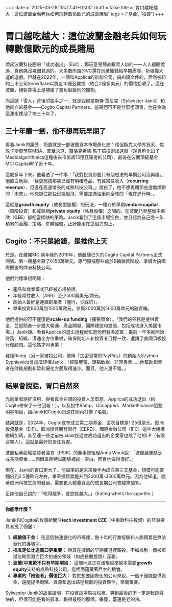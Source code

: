 +++
date = '2025-03-28T15:27:41+01:00'
draft = false
title = '胃口越吃越大：這位波蘭金融老兵如何玩轉數億歐元的成長賭局'
tags = ['基金', '投資']
+++

# 胃口越吃越大：這位波蘭金融老兵如何玩轉數億歐元的成長賭局

說起波蘭科技圈的「成功退出」（Exit），那玩意兒簡直跟雪人似的——人人都聽說過，真他媽沒幾個見過的。大多數所謂的VC還在玩著撒錢給早期團隊、祈禱撞大運的遊戲。但就在2022年，一個叫Applica的新創公司，搞AI讀文件的，居然被紐約上市公司Snowflake以將近10億茲羅提（約合2億多美元）的價格給收了。這在波蘭，絕對算得上是捕獲了獨角獸級別的獵物。

而這頭「雪人」背後的獵手之一，就是西爾韋斯特·賈尼克（Sylwester Janik）和他創立的基金——Cogito Capital Partners。這哥們可不是什麼愣頭青，他在金融這渾水裡泡了快三十年了。



## 三十年磨一劍，他不想再玩早期了

看看Janik的履歷，簡直就是一部波蘭資本市場進化史：格但斯克大學外貿系、倫敦卡斯商學院MBA、普華永道、幫洛克希德·馬丁搞技術加速器（還真孵化出了Medicalgorithmics這種後來市值超15億茲羅提的公司）、最後在波蘭頂級基金MCI Capital幹了近十年。

這麼多年下來，他看透了一件事：「我對投資那些只有個想法的早期公司沒興趣。」他直白地說，「我更想搞那些已經有明確產品、有經常性收入（**recurring revenue**）、但還在高速增長的成熟科技公司。」說白了，他不想再賭那些虛無缥緲的「未來」，他想抓住那些已經起飛、需要加滿油衝向全球的「現在進行時」。

這就是**growth equity**（成長型股權）的玩法，一種介於早期**venture capital**（風險投資）和成熟期**private equity**（私募股權）之間的、在波蘭乃至整個中東歐（**CEE**）都相當稀缺的策略。Janik看到了這個市場空白，並且認為自己幾十年積累的金融、策略、併購經驗，正好能用在這個刀刃上。

## Cogito：不只是給錢，是推你上天

於是，在離開MCI兩年後的2019年，他醞釀已久的Cogito Capital Partners正式開張。第一期基金募了6150萬歐元，專門獵捕那些處於B輪融資階段、準備大搞國際擴張的歐洲科技公司。

他們的標準很明確：
*   產品和商業模式已經被市場驗證。
*   年經常性收入（ARR）至少500萬美元/歐元。
*   創始人最好是連續創業者（懂行，少踩坑）。
*   單筆投資800萬到1500萬歐元，參與2000萬到5000萬歐元的融資輪。

他們提供的可不僅僅是**scale-up funding**（擴張資金）。「我們的任務是提供資金，並幫助進一步擴大營運、產品開發、團隊建設和擴張，包括成功進入美國市場。」Janik說。看看Applica的退出過程就知道他們有多認真：提前一年多就開始財務、組織、溝通全方位準備，確保創始人和投資者目標一致，還請了美國頂級投行做顧問。這他媽才叫專業！

難怪Ramp（另一家被投公司，號稱「加密貨幣的PayPal」）的創始人Szymon Sypniewicz會這麼評價Janik：「經驗豐富、頭腦敏銳、非常專業……他幫助創業者在財務規劃和盈利優化方面取得進步。而且，他人還不錯。」

## 結果會說話，胃口自然來

光創業者說好沒用，得看真金白銀的投資人怎麼想。Applica的成功退出（給Cogito帶來了十倍回報！），以及投中Ramp、Uncapped、MarketFinance這些明星項目，讓Janik和Cogito迅速在圈內打響了名號。

結果就是，2024年，Cogito宣布成立第二期基金，這次目標是1.25億歐元。歐洲投資基金（EIF）、歐洲復興開發銀行（EBRD）、國際金融公司（IFC）這些大機構繼續加碼，甚至連一些之前被Janik投過並成功退出的企業家也成了他的LP（有限合夥人）。這就是最好的信任背書。

波蘭私募股權投資者協會（PSIK）的董事總經理Anna Wnuk說：「波蘭嚴重缺乏成長期資金……西爾韋斯特試圖填補這一空白。而且他做得很好。」

現在，Janik的胃口更大了。他瞄準的是未來幾年內成立第三支基金，規模可能要翻倍到2.5億歐元左右，單筆投資額提升到2000萬-3500萬歐元。因為他知道，隨著歐洲科技生態的發展，需要更大體量資金的成長期公司會越來越多。

正如他自己說的：「吃得越多，食慾就越大。」（Eating whets the appetite.）

---

**你能學什麼？**

Janik和Cogito的故事給關注**tech investment CEE**（中東歐科技投資）的亞洲投資者提了個醒：

1.  **經驗值千金：** 在這個快速變化的市場裡，幾十年的行業經驗和人脈積累是無法替代的護城河。
2.  **找准定位比追風口更重要：** 與其在擁擠的早期賽道裡廝殺，不如找到一個被市場忽略但潛力巨大的細分領域（如成長期投資）深耕。
3.  **波蘭/中東歐不只有早期項目：** 這個地區正在湧現越來越多需要**growth equity**支持的成熟科技公司，這裡面蘊藏著巨大的機會。
4.  **專業的「陪跑者」價值巨大：** 對於想要國際化的公司來說，一個不僅能提供資金，還能提供戰略、資源和退出路徑規劃的投資夥伴，至關重要。

Sylwester Janik的故事證明，在投資這場馬拉松裡，笑到最後的不一定是起跑最快的，但很可能是看的最准、跑得最穩的那個。畢竟，薑還是老的辣。

